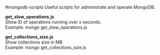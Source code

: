 #mongodb-scripts
Useful scripts for administrate and operate MongoDB.

**get_slow_operations.js** <br>
Show ID of operations running over x seconds.<br>
Example: mongo get_slow_operations.js

**get_collections_size.js** <br>
Show collections size in MB <br>
Example: mongo get_collections_size.js